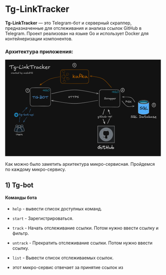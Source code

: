 # Tg-LinkTracker

**Tg-LinkTracker** — это Telegram-бот и серверный скраппер, предназначенные для отслеживания и анализа ссылок GitHub в Telegram. Проект реализован на языке Go и использует Docker для контейнеризации компонентов.

### Архитектура приложения:
![img.png](img.png)

Как можно было заметить архитектура микро-сервисная. Пройдемся по каждому микро-сервису.

## 1) Tg-bot
#### Команды бота
- `help` - вывести список доступных команд.
- `start` - Зарегистрироваться.
- `track` - Начать отслеживание ссылки. Потом нужно ввести ссылку и фильтр.
- `untrack` - Прекратить отслеживание ссылки. Потом нужно ввести ссылку.
- `list` - Вывести список отслеживаемых ссылок.

- этот микро-сервис отвечает за принятие ссылок из 